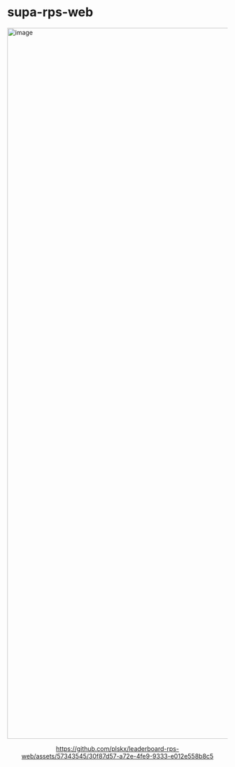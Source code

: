 # supa-rps-web

<img width="1624" alt="image" src="https://github.com/plskx/leaderboard-rps-web/assets/57343545/989e1e45-3f13-4072-8c89-18db94109e17">

<div align="center">

https://github.com/plskx/leaderboard-rps-web/assets/57343545/30f87d57-a72e-4fe9-9333-e012e558b8c5

</div>
